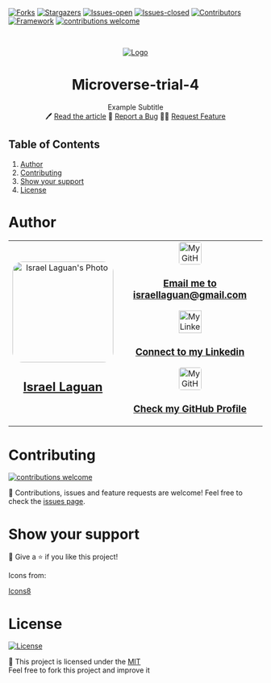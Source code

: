 <!-- PROJECT SHIELDS -->
[![Forks][forks-shield]][forks-url]
[![Stargazers][stars-shield]][stars-url]
[![Issues-open][issues-open-shield]](https://github.com/Israel-Laguan/microverse-trial-4/issues?q=is%3Aopen+is%3Aissue)
[![Issues-closed][issues-closed-shield]](https://github.com/Israel-Laguan/microverse-trial-4/issues?q=is%3Aissue+is%3Aclosed)
[![Contributors][contributors-shield]][contributors-url]
[![Framework][badge-framework]][framework-url]
[![contributions welcome][contributions-welcome]][issues-url]

<!-- PROJECT LOGO -->
<br />
<p align="center">
  <a href="https://">
	  <img src="https://img.icons8.com/color/96/000000/full-image.png" alt="Logo"/>
  </a>

  <h1 align="center">
	Microverse-trial-4
  </h1>

  <p align="center">
    Example Subtitle
    <br />
	  🖊️
    <a href="https://">Read the article</a>
    🐞
    <a href="https://github.com/Israel-Laguan/microverse-trial-4/issues">Report a Bug</a>
    🙋‍♂️
    <a href="https://github.com/Israel-Laguan/microverse-trial-4/issues">Request Feature</a>
  </p>
</p>

## Table of Contents

1. [Author](#author)
2. [Contributing](#contributing)
3. [Show your support](#show-your-support)
4. [License](#license)

# Author

<table style="width:100%">
  <tr>
    <td>
        <div align="center">
            <a href="./docs/img/photo.png" target="_blank" rel="author">
                <img src="https://avatars2.githubusercontent.com/u/36519478?s=460&v=4" style="border-radius: 10%; min-width: 100px;" alt="Israel Laguan's Photo" width="200px">
            </a>
            <h2>
                <a href="https://israel-laguan.github.io/" target="_blank" rel="author">
                    Israel Laguan
                </a>
            </h2>
        </div>
    </td>
    <td>
        <div align="center">
            <a href="mailto:israellaguan@gmail.com" target="_blank" rel="author">
                <img src="https://img.icons8.com/color/48/000000/message-squared.png" style="border-radius: 10%" alt="My GitHub" height="45px">
                <h3>
                    Email me to 
                    <a href="mailto:israellaguan@gmail.com">
                        israellaguan@gmail.com
                    </a>
                </h3>
            </a>
            <a href="https://www.linkedin.com/in/israellaguan/" target="_blank" rel="author">
                <img src="https://img.icons8.com/color/48/000000/linkedin.png" alt="My Linkedin" height="45px">
                <h3>
                    Connect to my Linkedin
                </h3>
            </a>
            <a href="https://github.com/Israel-Laguan" target="_blank" rel="author">
                <img src="https://img.icons8.com/color/48/000000/github--v1.png" 
			style="border-radius: 10%" alt="My GitHub" height="45px"
		>
                <h3>
                    Check my GitHub Profile
                </h3>
            </a>
        </div>
    </td>
  </tr>
</table> 

# Contributing

[![contributions welcome][contributions-welcome]][issues-url]

🤝 Contributions, issues and feature requests are welcome!
Feel free to check the [issues page][issues-url].

# Show your support

🤗 Give a ⭐️ if you like this project!

Icons from:

<a href="https://icons8.com/icon/13917/full-image">Icons8</a>

# License

[![License][badge-license]](http://badges.mit-license.org)

📝 This project is licensed under the [MIT](LICENSE)\
Feel free to fork this project and improve it

<!-- MARKDOWN LINKS & IMAGES -->
[contributors-shield]: https://img.shields.io/github/contributors/Israel-Laguan/microverse-trial-4?style=for-the-badge
[contributors-url]: https://github.com/Israel-Laguan/microverse-trial-4/graphs/contributors
[forks-shield]: https://img.shields.io/github/forks/Israel-Laguan/microverse-trial-4?style=for-the-badge
[forks-url]: https://github.com/Israel-Laguan/microverse-trial-4/network/members
[stars-shield]: https://img.shields.io/github/stars/Israel-Laguan/microverse-trial-4?style=for-the-badge
[stars-url]: https://github.com/Israel-Laguan/microverse-trial-4/stargazers
[issues-open-shield]: https://img.shields.io/github/issues/Israel-Laguan/microverse-trial-4?style=for-the-badge
[issues-url]: https://github.com/Israel-Laguan/microverse-trial-4/issues
[issues-closed-shield]: https://img.shields.io/github/issues-closed/Israel-Laguan/microverse-trial-4?style=for-the-badge
[badge-framework]: https://img.shields.io/badge/framework-here-9cf?style=for-the-badge
[framework-url]: https://google.com
[contributions-welcome]: https://img.shields.io/badge/contributions-welcome-brightgreen.svg?style=for-the-badge
[badge-license]: https://img.shields.io/:license-mit-blue.svg?style=for-the-badge
